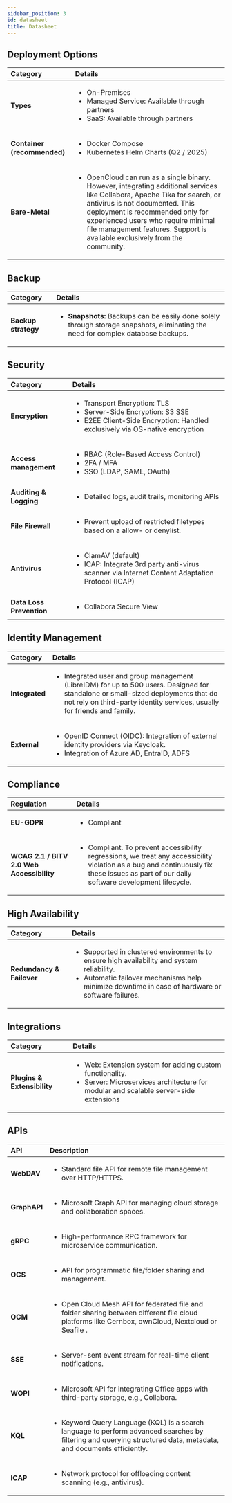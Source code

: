 ```yaml
---
sidebar_position: 3
id: datasheet
title: Datasheet
---
```



## Deployment Options

| Category                    | Details                                                                                                                                                                                                                                                                                                                               |
|:----------------------------|:--------------------------------------------------------------------------------------------------------------------------------------------------------------------------------------------------------------------------------------------------------------------------------------------------------------------------------------|
| **Types**                   | <ul><li>On-Premises</li><li>Managed Service: Available through partners</li><li>SaaS: Available through partners</li></ul>                                                                                                                                                                                                            |
| **Container (recommended)** | <ul><li>Docker Compose</li><li>Kubernetes Helm Charts (Q2 / 2025)</li></ul>                                                                                                                                                                                                                                                           |
| **Bare-Metal**              | <ul><li>OpenCloud can run as a single binary. However, integrating additional services like Collabora, Apache Tika for search, or antivirus is not documented. This deployment is recommended only for experienced users who require minimal file management features. Support is available exclusively from the community.</li></ul> |

## Backup

| Category            | Details                                                                                                                                          |
|:--------------------|:-------------------------------------------------------------------------------------------------------------------------------------------------|
| **Backup strategy** | <ul><li>**Snapshots:** Backups can be easily done solely through storage snapshots, eliminating the need for complex database backups.</li></ul> |


## Security

| Category                 | Details                                                                                                                                                              |
|:-------------------------|:---------------------------------------------------------------------------------------------------------------------------------------------------------------------|
| **Encryption**           | <ul><li>Transport Encryption: TLS</li><li>Server-Side Encryption: S3 SSE</li><li>E2EE Client-Side Encryption: Handled exclusively via OS-native encryption</li></ul> |
| **Access management**    | <ul><li>RBAC (Role-Based Access Control)</li><li>2FA / MFA</li><li>SSO (LDAP, SAML, OAuth)</li></ul>                                                                 |
| **Auditing & Logging**   | <ul><li>Detailed logs, audit trails, monitoring APIs</li></ul>                                                                                                       |
| **File Firewall**        | <ul><li>Prevent upload of restricted filetypes based on a allow- or denylist.</li></ul>                                                                                                |
| **Antivirus**            | <ul><li>ClamAV (default)</li><li>ICAP: Integrate 3rd party anti-virus scanner via Internet Content Adaptation Protocol (ICAP)</li></ul>                              |
| **Data Loss Prevention** | <ul><li>Collabora Secure View</li></ul>                                                                                                                              |

## Identity Management

| Category       | Details                                                                                                                                          |
|:---------------|:-------------------------------------------------------------------------------------------------------------------------------------------------|
| **Integrated** | <ul><li>Integrated user and group management (LibreIDM) for up to 500 users. Designed for standalone or small-sized deployments that do not rely on third-party identity services, usually for friends and family.</li></ul>                                                            |
| **External**   | <ul><li>OpenID Connect (OIDC): Integration of external identity providers via Keycloak.</li><li>Integration of Azure AD, EntraID, ADFS</li></ul> |

## Compliance

| Regulation                                | Details                                                                                                                                                                                                 |
|:------------------------------------------|:--------------------------------------------------------------------------------------------------------------------------------------------------------------------------------------------------------|
| **EU-GDPR**                               | <ul><li>Compliant</li></ul>                                                                                                                                                                             |
| **WCAG 2.1 / BITV 2.0 Web Accessibility** | <ul><li>Compliant. To prevent accessibility regressions, we treat any accessibility violation as a bug and continuously fix these issues as part of our daily software development lifecycle.</li></ul> |

## High Availability

| Category                  | Details                                                                                                                                                                                                          |
|:--------------------------|:-----------------------------------------------------------------------------------------------------------------------------------------------------------------------------------------------------------------|
| **Redundancy & Failover** | <ul><li>Supported in clustered environments to ensure high availability and system reliability.</li><li>Automatic failover mechanisms help minimize downtime in case of hardware or software failures.</li></ul> |

## Integrations

| Category | Details |
|:---------|:--------|
| **Plugins & Extensibility** | <ul><li>Web: Extension system for adding custom functionality.</li><li>Server: Microservices architecture for modular and scalable server-side extensions</li></ul> |

## APIs

| API          | Description                                                                                                                                                       |
|:-------------|:------------------------------------------------------------------------------------------------------------------------------------------------------------------|
| **WebDAV**   | <ul><li>Standard file API for remote file management over HTTP/HTTPS.</li></ul>                                                                                   |
| **GraphAPI** | <ul><li>Microsoft Graph API for managing cloud storage and collaboration spaces.</li></ul>                                                                        |
| **gRPC**     | <ul><li>High-performance RPC framework for microservice communication.</li></ul>                                                                                  |
| **OCS**      | <ul><li>API for programmatic file/folder sharing and management.</li></ul>                                                                                        |
| **OCM**      | <ul><li>Open Cloud Mesh API for federated file and folder sharing between different file cloud platforms like Cernbox, ownCloud, Nextcloud or Seafile .</li></ul> |
| **SSE**      | <ul><li>Server-sent event stream for real-time client notifications.</li></ul>                                                                                    |
| **WOPI**     | <ul><li>Microsoft API for integrating Office apps with third-party storage, e.g., Collabora.</li></ul>                                                            |
| **KQL**     | <ul><li>Keyword Query Language (KQL) is a search language to perform advanced searches by filtering and querying structured data, metadata, and documents efficiently.</li></ul>                                                            |
| **ICAP**     | <ul><li>Network protocol for offloading content scanning (e.g., antivirus).</li></ul>                                                                             |
